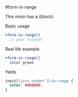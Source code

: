 #form-in-range

This mixin has a {block}

Basic usage
```sass
+form-in-range()
  // your ruleset
```

Real life example
```sass
+form-in-range()
  color green
```

Yelds
```css
input[type='number']:in-range {
  color: #008000;
}
```
